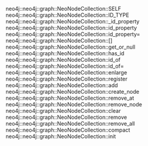 neo4j::neo4j::graph::NeoNodeCollection::SELF
neo4j::neo4j::graph::NeoNodeCollection::ID_TYPE
neo4j::neo4j::graph::NeoNodeCollection::_id_property
neo4j::neo4j::graph::NeoNodeCollection::id_property
neo4j::neo4j::graph::NeoNodeCollection::id_property=
neo4j::neo4j::graph::NeoNodeCollection::[]
neo4j::neo4j::graph::NeoNodeCollection::get_or_null
neo4j::neo4j::graph::NeoNodeCollection::has_id
neo4j::neo4j::graph::NeoNodeCollection::id_of
neo4j::neo4j::graph::NeoNodeCollection::id_of=
neo4j::neo4j::graph::NeoNodeCollection::enlarge
neo4j::neo4j::graph::NeoNodeCollection::register
neo4j::neo4j::graph::NeoNodeCollection::add
neo4j::neo4j::graph::NeoNodeCollection::create_node
neo4j::neo4j::graph::NeoNodeCollection::remove_at
neo4j::neo4j::graph::NeoNodeCollection::remove_node
neo4j::neo4j::graph::NeoNodeCollection::clear
neo4j::neo4j::graph::NeoNodeCollection::remove
neo4j::neo4j::graph::NeoNodeCollection::remove_all
neo4j::neo4j::graph::NeoNodeCollection::compact
neo4j::neo4j::graph::NeoNodeCollection::init